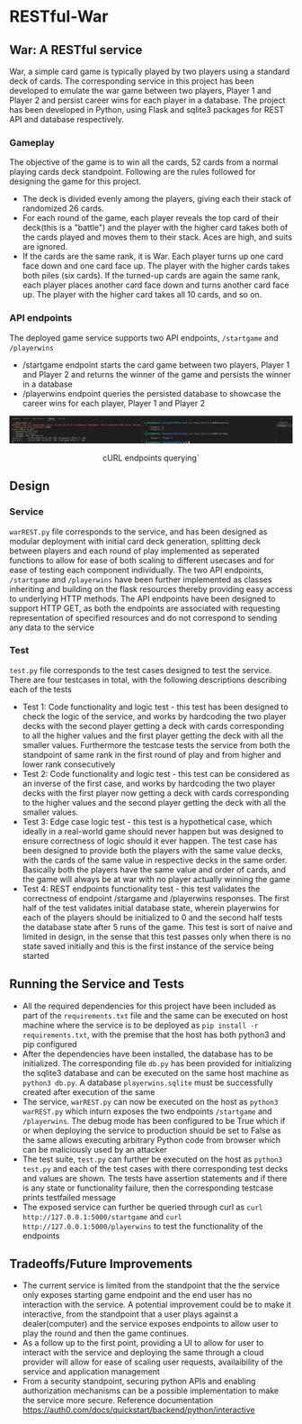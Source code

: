 # RESTful-War
## War: A RESTful service
War, a simple card game is typically played by two players using a standard deck of cards. The corresponding service in this project has been developed to emulate the war game between two players, Player 1 and Player 2 and persist career wins for each player in a database. The project has been developed in Python, using Flask and sqlite3 packages for REST API and database respectively.

### Gameplay 
The objective of the game is to win all the cards, 52 cards from a normal playing cards deck standpoint. Following are the rules followed for designing the game for this project.
- The deck is divided evenly among the players, giving each their stack of randomized 26 cards. 
- For each round of the game, each player reveals the top card of their deck(this is a "battle") and the player with the higher card takes both of the cards played and moves them to their stack. Aces are high, and suits are ignored.
- If the cards are the same rank, it is War. Each player turns up one card face down and one card face up. The player with the higher cards takes both piles (six cards). If the turned-up cards are again the same rank, each player places another card face down and turns another card face up. The player with the higher card takes all 10 cards, and so on.

### API endpoints
The deployed game service supports two API endpoints, `/startgame` and `/playerwins`
- /startgame endpoint starts the card game between two players, Player 1 and Player 2 and returns the winner of the game and persists the winner in a database
- /playerwins endpoint queries the persisted database to showcase the career wins for each player, Player 1 and Player 2
<p align="center"> <img src="https://github.com/knandwan/RESTful-War/blob/main/apiCurls.jpg" width="1000" class="center"> </p>
<p align="center"> cURL endpoints querying` </p>

## Design
### Service
`warREST.py` file corresponds to the service, and has been designed as modular deployment with initial card deck generation, splitting deck between players and each round of play implemented as seperated functions to allow for ease of both scaling to different usecases and for ease of testing each component individually. The two API endpoints, `/startgame` and `/playerwins` have been further implemented as classes inheriting and building on the flask resources thereby providing easy access to underlying HTTP methods. The API endpoints have been designed to support HTTP GET, as both the endpoints are associated with requesting representation of specified resources and do not correspond to sending any data to the service
### Test
`test.py` file corresponds to the test cases designed to test the service. There are four testcases in total, with the following descriptions describing each of the tests
- Test 1: Code functionality and logic test - this test has been designed to check the logic of the service, and works by hardcoding the two player decks with the second player getting a deck with cards corresponding to all the higher values and the first player getting the deck with all the smaller values. Furthermore the testcase tests the service from both the standpoint of same rank in the first round of play and from higher and lower rank consecutively
- Test 2: Code functionality and logic test - this test can be considered as an inverse of the first case, and works by hardcoding the two player decks with the first player now getting a deck with cards corresponding to the higher values and the second player getting the deck with all the smaller values.
- Test 3: Edge case logic test - this test is a hypothetical case, which ideally in a real-world game should never happen but was designed to ensure correctness of logic should it ever happen. The test case has been designed to provide both the players with the same value decks, with the cards of the same value in respective decks in the same order. Basically both the players have the same value and order of cards, and the game will always be at war with no player actually winning the game
- Test 4: REST endpoints functionality test - this test validates the correctness of endpoint /stargame and /playerwins responses. The first half of the test validates initial database state, wherein playerwins for each of the players should be initialized to 0 and the second half tests the database state after 5 runs of the game. This test is sort of naive and limited in design, in the sense that this test passes only when there is no state saved initially and this is the first instance of the service being started

## Running the Service and Tests
- All the required dependencies for this project have been included as part of the `requirements.txt` file and the same can be executed on host machine where the service is to be deployed as `pip install -r requirements.txt`, with the premise that the host has both python3 and pip configured
- After the dependencies have been installed, the database has to be initialized. The corresponding file `db.py` has been provided for initializing the sqlite3 database and can be executed on the same host machine as `python3 db.py`. A database `playerwins.sqlite` must be successfully created after execution of the same
- The service, `warREST.py` can now be executed on the host as `python3 warREST.py` which inturn exposes the two endpoints `/startgame` and `/playerwins`. The debug mode has been configured to be True which if or when deploying the service to production should be set to False as the same allows executing arbitrary Python code from browser which can be maliciously used by an attacker
- The test suite, `test.py` can further be executed on the host as `python3 test.py` and each of the test cases with there corresponding test decks and values are shown. The tests have assertion statements and if there is any state or functionality failure, then the corresponding testcase prints testfailed message
- The exposed service can further be queried through curl as `curl http://127.0.0.1:5000/startgame` and `curl http://127.0.0.1:5000/playerwins` to test the functionality of the endpoints

## Tradeoffs/Future Improvements
- The current service is limited from the standpoint that the the service only exposes starting game endpoint and the end user has no interaction with the service. A potential improvement could be to make it interactive, from the standpoint that a user plays against a dealer(computer) and the service exposes endpoints to allow user to play the round and then the game continues.
- As a follow up to the first point, providing a UI to allow for user to interact with the service and deploying the same through a cloud provider will allow for ease of scaling user requests, availaibility of the service and application management
- From a security standpoint, securing python APIs and enabling authorization mechanisms can be a possible implementation to make the service more secure. Reference documentation https://auth0.com/docs/quickstart/backend/python/interactive
